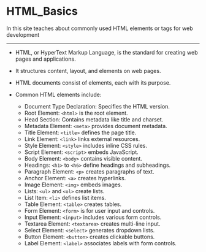 # HTML_Basics
In this site teaches about commonly used HTML elements or tags for web development
<hr>

- HTML, or HyperText Markup Language, is the standard for creating web pages and applications.
- It structures content, layout, and elements on web pages.
- HTML documents consist of elements, each with its purpose.
- Common HTML elements include:

  - Document Type Declaration: Specifies the HTML version.
  - Root Element: `<html>` is the root element.
  - Head Section: Contains metadata like title and charset.
  - Metadata Element: `<meta>` provides document metadata.
  - Title Element: `<title>` defines the page title.
  - Link Element: `<link>` links external resources.
  - Style Element: `<style>` includes inline CSS rules.
  - Script Element: `<script>` embeds JavaScript.
  - Body Element: `<body>` contains visible content.
  - Headings: `<h1>` to `<h6>` define headings and subheadings.
  - Paragraph Element: `<p>` creates paragraphs of text.
  - Anchor Element: `<a>` creates hyperlinks.
  - Image Element: `<img>` embeds images.
  - Lists: `<ul>` and `<ol>` create lists.
  - List Item: `<li>` defines list items.
  - Table Element: `<table>` creates tables.
  - Form Element: `<form>` is for user input and controls.
  - Input Element: `<input>` includes various form controls.
  - Textarea Element: `<textarea>` creates multi-line input.
  - Select Element: `<select>` generates dropdown lists.
  - Button Element: `<button>` creates clickable buttons.
  - Label Element: `<label>` associates labels with form controls.
